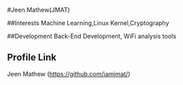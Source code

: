 #Jeen Mathew(JMAT)

##Interests
Machine Learning,Linux Kernel,Cryptography

##Development
Back-End Development, WiFi analysis tools

## Profile Link
Jeen Mathew (https://github.com/iamjmat/)
